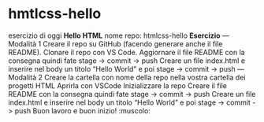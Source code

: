 # hmtlcss-hello
esercizio di oggi **Hello HTML**
nome repo:  htmlcss-hello
**Esercizio**
— Modalità 1
Creare il repo su GitHub (facendo generare anche il file README).
Clonare il repo con VS Code.
Aggiornare il file README con la consegna  quindi fate  stage -> commit -> push
Creare un file index.html e inserire nel body un titolo “Hello World” e poi  stage -> commit -> push
— Modalità 2
Creare la cartella con nome della repo nella vostra cartella dei progetti HTML
Aprirla con VSCode
Inizializzare la repo
Creare il file README con la consegna quindi fate  stage -> commit -> push
Creare un file index.html e inserire nel body un titolo “Hello World” e poi  stage -> commit -> push
Buon lavoro e buon inizio!  :muscolo: